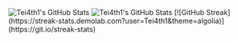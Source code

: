 <img src="https://github-readme-stats.vercel.app/api?username=Tei4th1&theme=tokyonight&show_icons=true&hide_border=true&count_private=true" alt="Tei4th1's GitHub Stats" />
<img src="https://github-readme-stats.vercel.app/api/top-langs/?username=Tei4th1&theme=tokyonight&show_icons=true&hide_border=true&layout=compact" alt="Tei4th1's GitHub Stats" />
[![GitHub Streak](https://streak-stats.demolab.com?user=Tei4th1&theme=algolia)](https://git.io/streak-stats)
